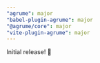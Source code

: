 ```yaml
---
"agrume": major
"babel-plugin-agrume": major
"@agrume/core": major
"vite-plugin-agrume": major
---
```


Initial release! 🎉
